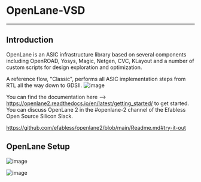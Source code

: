 # OpenLane-VSD
_____________________________________________________________________________________________________________________________________________________________________________________________

## Introduction
OpenLane is an ASIC infrastructure library based on several components including OpenROAD, Yosys, Magic, Netgen, CVC, KLayout and a number of custom scripts for design exploration and optimization.

A reference flow, "Classic", performs all ASIC implementation steps from RTL all the way down to GDSII.
![image](https://github.com/user-attachments/assets/b731135d-79bc-45c8-b96c-9bc06282ff1c)

You can find the documentation here --> https://openlane2.readthedocs.io/en/latest/getting_started/ to get started. You can discuss OpenLane 2 in the #openlane-2 channel of the Efabless Open Source Silicon Slack.

https://github.com/efabless/openlane2/blob/main/Readme.md#try-it-out


## OpenLane Setup
![image](https://github.com/user-attachments/assets/019d217b-2fa7-4262-81ee-741a2803746a)

![image](https://github.com/user-attachments/assets/d61bc839-c071-4e93-9495-638d9bdb6004)
